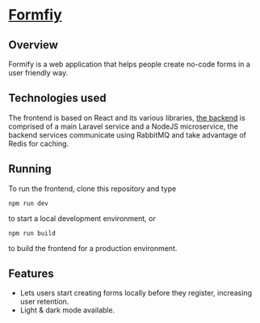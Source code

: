 # [Formfiy](https://formify.techbabette.com/)

## Overview

Formify is a web application that helps people create no-code forms in a user friendly way.

## Technologies used

The frontend is based on React and its various libraries, [the backend](https://github.com/techbabette/FormifyBackend) is comprised of a main Laravel service and a NodeJS microservice, the backend services communicate using RabbitMQ and take advantage of Redis for caching.

## Running

To run the frontend, clone this repository and type 

```
npm run dev
```
to start a local development environment, or
```
npm run build
```
to build the frontend for a production environment.

## Features

- Lets users start creating forms locally before they register, increasing user retention.
- Light \& dark mode available.